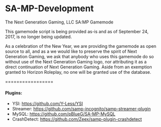 SA-MP-Development
=================

The Next Generation Gaming, LLC SA:MP Gamemode


This gamemode script is being provided as-is and as of September 24, 2017, is no longer being updated.

As a celebration of the New Year, we are providing the gamemode as open source to all, and as a we would like to preserve the spirit of Next Generation Gaming, we ask that anybody who uses this gamemode do so without use of the Next Generation Gaming logo, nor attributing it as a direct continuation of Next Generation Gaming. Aside from an exemption granted to Horizon Roleplay, no one will be granted use of the database.

=================

#### Plugins:
- YSI: https://github.com/Y-Less/YSI
- Streamer: https://github.com/samp-incognito/samp-streamer-plugin
- MySQL: https://github.com/pBlueG/SA-MP-MySQL
- CrashDetect: https://github.com/Zeex/samp-plugin-crashdetect
